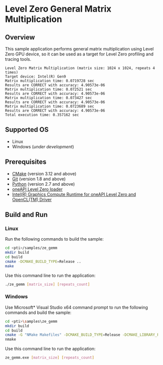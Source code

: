 # Level Zero General Matrix Multiplication
## Overview
This sample application performs general matrix multiplication using Level Zero GPU device, so it can be used as a target for Level Zero profiling and tracing tools.
```
Level Zero Matrix Multiplication (matrix size: 1024 x 1024, repeats 4 times)
Target device: Intel(R) Gen9
Matrix multiplication time: 0.0719728 sec
Results are CORRECT with accuracy: 4.90573e-06
Matrix multiplication time: 0.072521 sec
Results are CORRECT with accuracy: 4.90573e-06
Matrix multiplication time: 0.073427 sec
Results are CORRECT with accuracy: 4.90573e-06
Matrix multiplication time: 0.0723689 sec
Results are CORRECT with accuracy: 4.90573e-06
Total execution time: 0.357162 sec
```
## Supported OS
- Linux
- Windows (*under development*)

## Prerequisites
- [CMake](https://cmake.org/) (version 3.12 and above)
- [Git](https://git-scm.com/) (version 1.8 and above)
- [Python](https://www.python.org/) (version 2.7 and above)
- [oneAPI Level Zero loader](https://github.com/oneapi-src/level-zero)
- [Intel(R) Graphics Compute Runtime for oneAPI Level Zero and OpenCL(TM) Driver](https://github.com/intel/compute-runtime)

## Build and Run
### Linux
Run the following commands to build the sample:
```sh
cd <pti>/samples/ze_gemm
mkdir build
cd build
cmake -DCMAKE_BUILD_TYPE=Release ..
make
```
Use this command line to run the application:
```sh
./ze_gemm [matrix_size] [repeats_count]
```
### Windows
Use Microsoft* Visual Studio x64 command prompt to run the following commands and build the sample:
```sh
cd <pti>\samples\ze_gemm
mkdir build
cd build
cmake -G "NMake Makefiles" -DCMAKE_BUILD_TYPE=Release -DCMAKE_LIBRARY_PATH=<level_zero_loader>\lib -DCMAKE_INCLUDE_PATH=<level_zero_loader>\include ..
nmake
```
Use this command line to run the application:
```sh
ze_gemm.exe [matrix_size] [repeats_count]
```